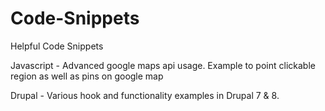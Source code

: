 # Code-Snippets
Helpful Code Snippets

Javascript - Advanced google maps api usage. Example to point clickable region as well as pins on google map

Drupal - Various hook and functionality examples in Drupal 7 & 8.
